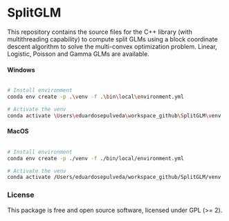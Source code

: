 # SplitGLM

This repository contains the source files for the C++ library (with multithreading capability) to compute split GLMs using a block coordinate descent algorithm to solve the multi-convex optimization problem. Linear, Logistic, Poisson and Gamma GLMs are available.

#### Windows
```bash

# Install environment
conda env create -p .\venv -f .\bin\local\environment.yml

# Activate the venv
conda activate \Users\eduardosepulveda\workspace_github\SplitGLM\venv
```

#### MacOS
```bash

# Install environment
conda env create -p ./venv -f ./bin/local/environment.yml

# Activate the venv
conda activate /Users/eduardosepulveda/workspace_github/SplitGLM/venv
```

### License

This package is free and open source software, licensed under GPL (>= 2).
